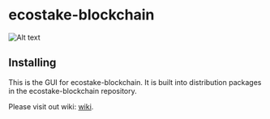 # ecostake-blockchain
![Alt text](https://github.com/Ecostake-Network/ecostake-blockchain-gui/blob/main/src/components/icons/images/ecostake.svg)

## Installing

This is the GUI for ecostake-blockchain. It is built into distribution packages in the ecostake-blockchain repository.

Please visit out wiki:
[wiki](https://github.com/Ecostake-Network/ecostake-blockchain/wiki).
